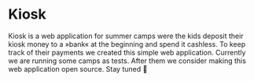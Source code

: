# Kiosk

Kiosk is a web application for summer camps were the kids deposit their kiosk money to a »bank« at the beginning and spend it cashless. To keep track of their payments we created this simple web application. Currently we are running some camps as tests. After them we consider making this web application open source. Stay tuned 🚀